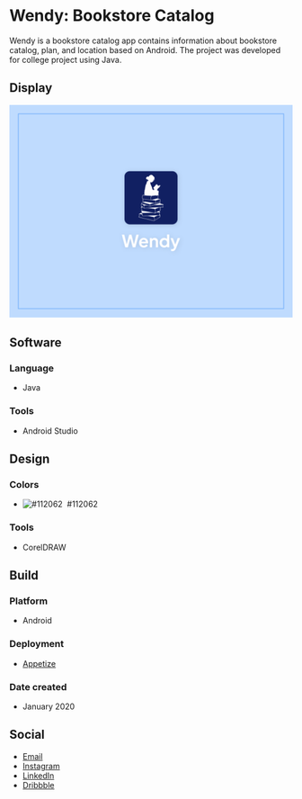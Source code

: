 # Wendy: Bookstore Catalog
Wendy is a bookstore catalog app contains information about bookstore catalog, plan, and location based on Android. The project was developed for college project using Java.

## Display
![Display](https://raw.githubusercontent.com/luqmanherifa/luqman-herifa-personal-portfolio-v2/main/src/images/mobile_wendy.png)

## Software
### Language
  - Java

### Tools
  - Android Studio

## Design  
### Colors
  - ![#112062](https://placehold.co/20x20/112062/112062.png)  #112062
  
### Tools
  - CorelDRAW

## Build
### Platform
  - Android

### Deployment
  - [Appetize](https://appetize.io/app/75h2klr5wkjfn7v2i2pvpwurfa)

### Date created
  - January 2020

## Social
  - [Email](mailto:luqmanherifa@gmail.com)
  - [Instagram](https://www.instagram.com/luqmanherifa)
  - [LinkedIn](https://www.linkedin.com/in/luqmanherifa)
  - [Dribbble](https://dribbble.com/luqmanherifa)
